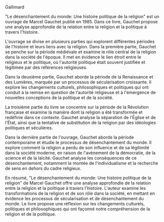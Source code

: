 Gallimard

"Le désenchantement du monde: Une histoire politique de la religion" est un ouvrage de Marcel Gauchet publié en 1985. Dans ce livre, Gauchet propose une analyse approfondie de la relation entre la religion et la politique à travers l'histoire.

L'ouvrage se divise en plusieurs parties qui explorent différentes périodes de l'histoire et leurs liens avec la religion. Dans la première partie, Gauchet se penche sur la période médiévale et examine le rôle central de la religion dans la société de l'époque. Il met en évidence le lien étroit entre le religieux et le politique, où l'autorité politique était souvent justifiée et légitimée par des références religieuses.

Dans la deuxième partie, Gauchet aborde la période de la Renaissance et des Lumières, marquée par un processus de sécularisation croissante. Il explore les changements culturels, philosophiques et politiques qui ont conduit à la remise en question de l'autorité religieuse et à l'émergence de nouvelles conceptions de la politique et de la société.

La troisième partie du livre se concentre sur la période de la Révolution française et examine la manière dont la religion a été transformée et redéfinie dans ce contexte. Gauchet analyse la séparation de l'Église et de l'État, ainsi que la tentative de substitution de la religion par des idéologies politiques et séculières.

Dans la dernière partie de l'ouvrage, Gauchet aborde la période contemporaine et étudie le processus de désenchantement du monde. Il explore comment la religion a perdu de son influence et de sa légitimité dans la société moderne, en raison de l'avènement de la démocratie, de la science et de la laïcité. Gauchet analyse les conséquences de ce désenchantement, notamment la montée de l'individualisme et la recherche de sens en dehors du cadre religieux.

En résumé, "Le désenchantement du monde: Une histoire politique de la religion" de Marcel Gauchet offre une analyse approfondie de la relation entre la religion et la politique à travers l'histoire. L'auteur examine les transformations de la religion et de son rôle dans la société, en mettant en évidence les processus de sécularisation et de désenchantement du monde. Le livre propose une réflexion sur les changements culturels, politiques et philosophiques qui ont façonné notre compréhension de la religion et de la politique.